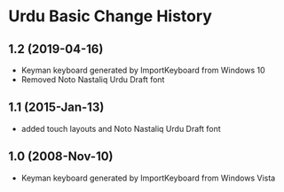 Urdu Basic Change History
====================

1.2 (2019-04-16)
----------------
* Keyman keyboard generated by ImportKeyboard from Windows 10 
* Removed Noto Nastaliq Urdu Draft font

1.1 (2015-Jan-13)
-----------------
* added touch layouts and Noto Nastaliq Urdu Draft font

1.0 (2008-Nov-10)
-----------------

* Keyman keyboard generated by ImportKeyboard from Windows Vista 
